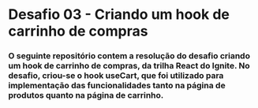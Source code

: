 # Desafio 03 - Criando um hook de carrinho de compras

### O seguinte repositório contem a resolução do desafio criando um hook de carrinho de compras, da trilha React do Ignite. No desafio, criou-se o hook useCart, que foi utilizado para implementação das funcionalidades tanto na página de produtos quanto na página de carrinho.
